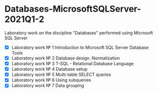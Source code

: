# Databases-MicrosoftSQLServer-2021Q1-2
Laboratory work on the discipline "Databases" performed using Microsoft SQL Server
- [x] Laboratory work № 1 Introduction to Microsoft SQL Server Database Tools
- [x] Laboratory work № 2 Database design. Normalization
- [x] Laboratory work № 3 T-SQL - Relational Database Language
- [x] Laboratory work № 4 Database setup
- [x] Laboratory work № 5 Multi-table SELECT queries
- [x] Laboratory work № 6 Using subqueries
- [x] Laboratory work № 7 Data grouping
